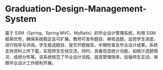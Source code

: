 # Graduation-Design-Management-System
基于 SSM（Spring、Spring MVC、MyBatis）的毕业设计管理系统，利用 SSM 框架优势，确保系统稳定且可扩展。教师可发布题目、审核选题，监控学生进度，进行指导与评阅。学生能选题目、提交开题报告、中期检查及毕业设计成果。系统支持资料上传下载，实现师生在线交流。同时，具备信息统计功能，如统计选题情况、成绩分布等。该系统规范了毕业设计流程，提高管理效率，加强师生互动，保障毕业设计工作顺利开展。 
